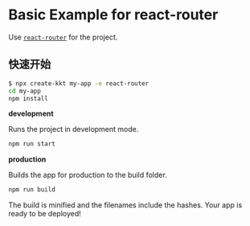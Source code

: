 Basic Example for react-router
===

Use [`react-router`](https://github.com/remix-run/react-router) for the project.

## 快速开始

```bash
$ npx create-kkt my-app -e react-router
cd my-app
npm install
```

**development**

Runs the project in development mode.  

```bash
npm run start
```

**production**

Builds the app for production to the build folder.

```bash
npm run build
```

The build is minified and the filenames include the hashes.
Your app is ready to be deployed!
